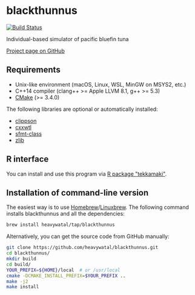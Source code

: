 # blackthunnus

[![Build Status](https://travis-ci.org/heavywatal/blackthunnus.svg?branch=master)](https://travis-ci.org/heavywatal/blackthunnus)

Individual-based simulator of pacific bluefin tuna

[Project page on GitHub](https://github.com/heavywatal/blackthunnus)


## Requirements

- Unix-like environment (macOS, Linux, WSL, MinGW on MSYS2, etc.)
- C++14 compiler (clang++ >= Apple LLVM 8.1, g++ >= 5.3)
- [CMake](https://cmake.org/) (>= 3.4.0)

The following libraries are optional or automatically installed:

- [clippson](https://github.com/heavywatal/clippson)
- [cxxwtl](https://github.com/heavywatal/cxxwtl)
- [sfmt-class](https://github.com/heavywatal/sfmt-class)
- [zlib](https://zlib.net)


## R interface

You can install and use this program via [R package "tekkamaki"](https://github.com/heavywatal/tekkamaki).


## Installation of command-line version

The easiest way is to use [Homebrew](https://brew.sh/)/[Linuxbrew](http://linuxbrew.sh/).
The following command installs blackthunnus and all the dependencies:
```sh
brew install heavywatal/tap/blackthunnus
```

Alternatively, you can get the source code from GitHub manually:
```sh
git clone https://github.com/heavywatal/blackthunnus.git
cd blackthunnus/
mkdir build
cd build/
YOUR_PREFIX=${HOME}/local  # or /usr/local
cmake -DCMAKE_INSTALL_PREFIX=$YOUR_PREFIX ..
make -j2
make install
```
